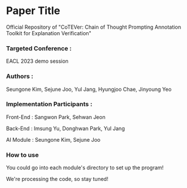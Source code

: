 # Paper Title
Official Repository of "CoTEVer: Chain of Thought Prompting Annotation Toolkit for Explanation Verification"

### Targeted Conference :
EACL 2023 demo session

### Authors :
Seungone Kim, Sejune Joo, Yul Jang, Hyungjoo Chae, Jinyoung Yeo

### Implementation Participants :
Front-End : Sangwon Park, Sehwan Jeon

Back-End : Imsung Yu, Donghwan Park, Yul Jang

AI Module : Seungone Kim, Sejune Joo

### How to use
You could go into each module's directory to set up the program!


We're processing the code, so stay tuned!
